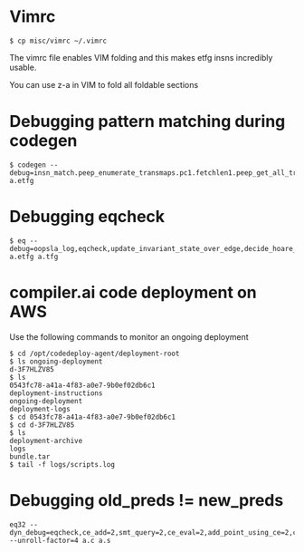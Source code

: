 # Vimrc

```
$ cp misc/vimrc ~/.vimrc
```
The vimrc file enables VIM folding and this makes etfg insns incredibly usable.

You can use z-a in VIM to fold all foldable sections


# Debugging pattern matching during codegen

```
$ codegen --debug=insn_match.peep_enumerate_transmaps.pc1.fetchlen1.peep_get_all_trans=2 a.etfg
```

# Debugging eqcheck

```
$ eq --debug=oopsla_log,eqcheck,update_invariant_state_over_edge,decide_hoare_triple_dump,prove_using_local_sprel_expr_guesses_dump,smt_query=2,ce_add=2,ce_translate=2 a.etfg a.tfg
```

# compiler.ai code deployment on AWS

Use the following commands to monitor an ongoing deployment
```
$ cd /opt/codedeploy-agent/deployment-root
$ ls ongoing-deployment
d-3F7HLZV85
$ ls
0543fc78-a41a-4f83-a0e7-9b0ef02db6c1
deployment-instructions
ongoing-deployment
deployment-logs
$ cd 0543fc78-a41a-4f83-a0e7-9b0ef02db6c1
$ cd d-3F7HLZV85
$ ls
deployment-archive
logs
bundle.tar
$ tail -f logs/scripts.log
```

# Debugging old\_preds != new\_preds

```
eq32 --dyn_debug=eqcheck,ce_add=2,smt_query=2,ce_eval=2,add_point_using_ce=2,ce_translate=2 --unroll-factor=4 a.c a.s
```
